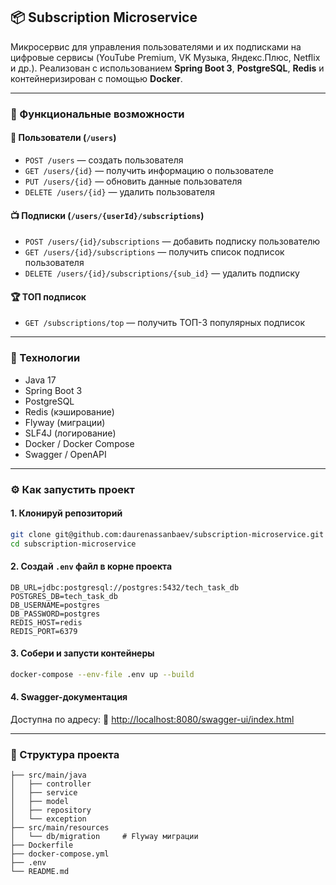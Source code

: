 ## 📦 Subscription Microservice

Микросервис для управления пользователями и их подписками на цифровые сервисы (YouTube Premium, VK Музыка, Яндекс.Плюс, Netflix и др.). Реализован с использованием **Spring Boot 3**, **PostgreSQL**, **Redis** и контейнеризирован с помощью **Docker**.

---

### 🚀 Функциональные возможности

#### 👤 Пользователи (`/users`)

* `POST /users` — создать пользователя
* `GET /users/{id}` — получить информацию о пользователе
* `PUT /users/{id}` — обновить данные пользователя
* `DELETE /users/{id}` — удалить пользователя

#### 📺 Подписки (`/users/{userId}/subscriptions`)

* `POST /users/{id}/subscriptions` — добавить подписку пользователю
* `GET /users/{id}/subscriptions` — получить список подписок пользователя
* `DELETE /users/{id}/subscriptions/{sub_id}` — удалить подписку

#### 🏆 ТОП подписок

* `GET /subscriptions/top` — получить ТОП-3 популярных подписок

---

### 🧰 Технологии

* Java 17
* Spring Boot 3
* PostgreSQL
* Redis (кэширование)
* Flyway (миграции)
* SLF4J (логирование)
* Docker / Docker Compose
* Swagger / OpenAPI

---

### ⚙️ Как запустить проект

#### 1. Клонируй репозиторий

```bash
git clone git@github.com:daurenassanbaev/subscription-microservice.git
cd subscription-microservice
```

#### 2. Создай `.env` файл в корне проекта

```env
DB_URL=jdbc:postgresql://postgres:5432/tech_task_db
POSTGRES_DB=tech_task_db
DB_USERNAME=postgres
DB_PASSWORD=postgres
REDIS_HOST=redis
REDIS_PORT=6379
```

#### 3. Собери и запусти контейнеры

```bash
docker-compose --env-file .env up --build
```

#### 4. Swagger-документация

Доступна по адресу:
🔗 [http://localhost:8080/swagger-ui/index.html](http://localhost:8080/swagger-ui/index.html)

---

### 📁 Структура проекта

```
├── src/main/java
│   ├── controller
│   ├── service
│   ├── model
│   ├── repository
│   └── exception
├── src/main/resources
│   └── db/migration     # Flyway миграции
├── Dockerfile
├── docker-compose.yml
├── .env
└── README.md
```
